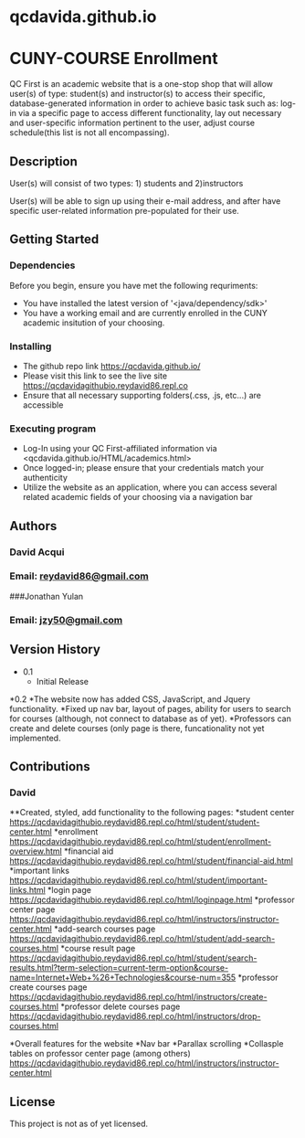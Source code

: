 # qcdavida.github.io

# CUNY-COURSE Enrollment

QC First is an academic website that is a one-stop shop that will allow user(s) of type: student(s) and instructor(s) to access their specific, database-generated information in order to achieve basic task such as: log-in via a specific page to access different functionality, lay out necessary and user-specific information pertinent to the user, adjust course schedule(this list is not all encompassing). 

## Description

User(s) will consist of two types: 1) students and 2)instructors

User(s) will be able to sign up using their e-mail address, and after have specific user-related information pre-populated for their use. 

## Getting Started

### Dependencies

Before you begin, ensure you have met the following requriments:

* You have installed the latest version of '<java/dependency/sdk>'
* You have a working email and are currently enrolled in the CUNY academic insitution of your choosing.

### Installing

* The github repo link <https://qcdavida.github.io/>
* Please visit this link to see the live site <https://qcdavidagithubio.reydavid86.repl.co>
* Ensure that all necessary supporting folders(.css, .js, etc...) are accessible

### Executing program

* Log-In using your QC First-affiliated information via <qcdavida.github.io/HTML/academics.html>
* Once logged-in; please ensure that your credentials match your authenticity 
* Utilize the website as an application, where you can access several related academic fields of your choosing via a navigation bar 

## Authors
### David Acqui
### Email: reydavid86@gmail.com
###Jonathan Yulan
### Email: jzy50@gmail.com


## Version History

* 0.1
	* Initial Release

*0.2
	*The website now has added CSS, JavaScript, and Jquery functionality.
	*Fixed up nav bar, layout of pages, ability for users to search for courses (although, not connect to database as of yet).
	*Professors can create and delete courses (only page is there, funcationality not yet implemented. 
	
## Contributions

### David

**Created, styled, add functionality to the following pages:
	*student center <https://qcdavidagithubio.reydavid86.repl.co/html/student/student-center.html>
	*enrollment <https://qcdavidagithubio.reydavid86.repl.co/html/student/enrollment-overview.html>
	*financial aid <https://qcdavidagithubio.reydavid86.repl.co/html/student/financial-aid.html>
	*important links <https://qcdavidagithubio.reydavid86.repl.co/html/student/important-links.html>
	*login page <https://qcdavidagithubio.reydavid86.repl.co/html/loginpage.html>
	*professor center page <https://qcdavidagithubio.reydavid86.repl.co/html/instructors/instructor-center.html>
	*add-search courses page <https://qcdavidagithubio.reydavid86.repl.co/html/student/add-search-courses.html>
	*course result page <https://qcdavidagithubio.reydavid86.repl.co/html/student/search-results.html?term-selection=current-term-option&course-name=Internet+Web+%26+Technologies&course-num=355>
	*professor create courses page <https://qcdavidagithubio.reydavid86.repl.co/html/instructors/create-courses.html>
	*professor delete courses page <https://qcdavidagithubio.reydavid86.repl.co/html/instructors/drop-courses.html>

*Overall features for the website
	*Nav bar
	*Parallax scrolling
	*Collasple tables on professor center page (among others) <https://qcdavidagithubio.reydavid86.repl.co/html/instructors/instructor-center.html>

## License

This project is not as of yet licensed. 
